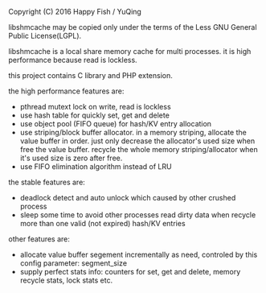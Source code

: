 Copyright (C) 2016 Happy Fish / YuQing

libshmcache may be copied only under the terms of the Less GNU General
Public License(LGPL).

libshmcache is a local share memory cache for multi processes.
it is high performance because read is lockless.

this project contains C library and PHP extension.

the high performance features are:
  * pthread mutext lock on write, read is lockless
  * use hash table for quickly set, get and delete
  * use object pool (FIFO queue) for hash/KV entry allocation
  * use striping/block buffer allocator. in a memory striping,
    allocate the value buffer in order. just only decrease the allocator's
    used size when free the value buffer. recycle the whole memory
    striping/allocator when it's used size is zero after free.
  * use FIFO elimination algorithm instead of LRU

the stable features are:
  * deadlock detect and auto unlock which caused by other crushed process
  * sleep some time to avoid other processes read dirty data when
    recycle more than one valid (not expired) hash/KV entries

other features are:
  * allocate value buffer segement incrementally as need, controled by
    this config parameter: segment_size
  * supply perfect stats info: counters for set, get and delete,
    memory recycle stats, lock stats etc.

